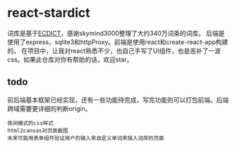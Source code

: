 # react-stardict
词库是基于[ECDICT](https://github.com/skywind3000/ECDICT)，感谢skymind3000整理了大约340万词条的词库。
后端是使用了express，sqlite3和httpProxy。前端是使用react和create-react-app构建的。
在项目中，让我对react熟悉不少，也自己手写了UI组件，也是恶补了一波css。如果此仓库对你有帮助的话，欢迎star。
## todo
前后端基本框架已经实现，还有一些功能待完成，写完功能则可以打包前端。后端跨域需要更详细的判断origin。
```
夜间模式的css样式
html2canvas对页面截图
未来可能用表单组件验证用户的输入来自定义单词来插入词库的页面
```

